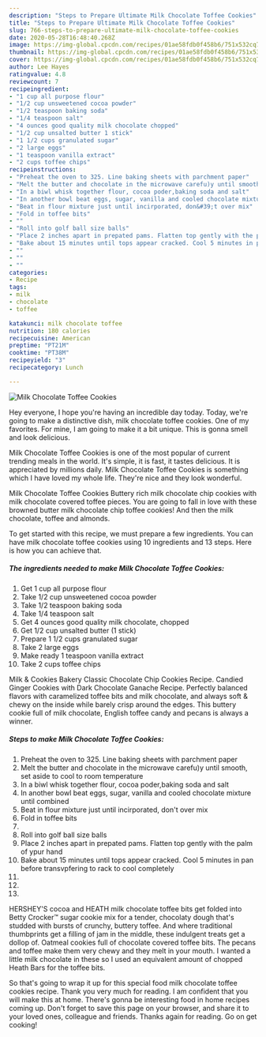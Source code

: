 ```yaml
---
description: "Steps to Prepare Ultimate Milk Chocolate Toffee Cookies"
title: "Steps to Prepare Ultimate Milk Chocolate Toffee Cookies"
slug: 766-steps-to-prepare-ultimate-milk-chocolate-toffee-cookies
date: 2020-05-28T16:48:40.268Z
image: https://img-global.cpcdn.com/recipes/01ae58fdb0f458b6/751x532cq70/milk-chocolate-toffee-cookies-recipe-main-photo.jpg
thumbnail: https://img-global.cpcdn.com/recipes/01ae58fdb0f458b6/751x532cq70/milk-chocolate-toffee-cookies-recipe-main-photo.jpg
cover: https://img-global.cpcdn.com/recipes/01ae58fdb0f458b6/751x532cq70/milk-chocolate-toffee-cookies-recipe-main-photo.jpg
author: Lee Hayes
ratingvalue: 4.8
reviewcount: 7
recipeingredient:
- "1 cup all purpose flour"
- "1/2 cup unsweetened cocoa powder"
- "1/2 teaspoon baking soda"
- "1/4 teaspoon salt"
- "4 ounces good quality milk chocolate chopped"
- "1/2 cup unsalted butter 1 stick"
- "1 1/2 cups granulated sugar"
- "2 large eggs"
- "1 teaspoon vanilla extract"
- "2 cups toffee chips"
recipeinstructions:
- "Preheat the oven to 325. Line baking sheets with parchment paper"
- "Melt the butter and chocolate in the microwave carefu)y until smooth, set aside to cool to room temperature"
- "In a biwl whisk together flour, cocoa poder,baking soda and salt"
- "In another bowl beat eggs, sugar, vanilla and cooled chocolate mixture until combined"
- "Beat in flour mixture just until incirporated, don&#39;t over mix"
- "Fold in toffee bits"
- ""
- "Roll into golf ball size balls"
- "Place 2 inches apart in prepated pams. Flatten top gently with the palm of ypur hand"
- "Bake about 15 minutes until tops appear cracked. Cool 5 minutes in pan before transvpfering to rack to cool completely"
- ""
- ""
- ""
categories:
- Recipe
tags:
- milk
- chocolate
- toffee

katakunci: milk chocolate toffee 
nutrition: 180 calories
recipecuisine: American
preptime: "PT21M"
cooktime: "PT38M"
recipeyield: "3"
recipecategory: Lunch

---
```



![Milk Chocolate Toffee Cookies](https://img-global.cpcdn.com/recipes/01ae58fdb0f458b6/751x532cq70/milk-chocolate-toffee-cookies-recipe-main-photo.jpg)

Hey everyone, I hope you're having an incredible day today. Today, we're going to make a distinctive dish, milk chocolate toffee cookies. One of my favorites. For mine, I am going to make it a bit unique. This is gonna smell and look delicious.

Milk Chocolate Toffee Cookies is one of the most popular of current trending meals in the world. It's simple, it is fast, it tastes delicious. It is appreciated by millions daily. Milk Chocolate Toffee Cookies is something which I have loved my whole life. They're nice and they look wonderful.

Milk Chocolate Toffee Cookies Buttery rich milk chocolate chip cookies with milk chocolate covered toffee pieces. You are going to fall in love with these browned butter milk chocolate chip toffee cookies! And then the milk chocolate, toffee and almonds.


To get started with this recipe, we must prepare a few ingredients. You can have milk chocolate toffee cookies using 10 ingredients and 13 steps. Here is how you can achieve that.

<!--inarticleads1-->

##### The ingredients needed to make Milk Chocolate Toffee Cookies:

1. Get 1 cup all purpose flour
1. Take 1/2 cup unsweetened cocoa powder
1. Take 1/2 teaspoon baking soda
1. Take 1/4 teaspoon salt
1. Get 4 ounces good quality milk chocolate, chopped
1. Get 1/2 cup unsalted butter (1 stick)
1. Prepare 1 1/2 cups granulated sugar
1. Take 2 large eggs
1. Make ready 1 teaspoon vanilla extract
1. Take 2 cups toffee chips


Milk &amp; Cookies Bakery Classic Chocolate Chip Cookies Recipe. Candied Ginger Cookies with Dark Chocolate Ganache Recipe. Perfectly balanced flavors with caramelized toffee bits and milk chocolate, and always soft &amp; chewy on the inside while barely crisp around the edges. This buttery cookie full of milk chocolate, English toffee candy and pecans is always a winner. 

<!--inarticleads2-->

##### Steps to make Milk Chocolate Toffee Cookies:

1. Preheat the oven to 325. Line baking sheets with parchment paper
1. Melt the butter and chocolate in the microwave carefu)y until smooth, set aside to cool to room temperature
1. In a biwl whisk together flour, cocoa poder,baking soda and salt
1. In another bowl beat eggs, sugar, vanilla and cooled chocolate mixture until combined
1. Beat in flour mixture just until incirporated, don&#39;t over mix
1. Fold in toffee bits
1. 
1. Roll into golf ball size balls
1. Place 2 inches apart in prepated pams. Flatten top gently with the palm of ypur hand
1. Bake about 15 minutes until tops appear cracked. Cool 5 minutes in pan before transvpfering to rack to cool completely
1. 
1. 
1. 


HERSHEY&#39;S cocoa and HEATH milk chocolate toffee bits get folded into Betty Crocker™ sugar cookie mix for a tender, chocolaty dough that&#39;s studded with bursts of crunchy, buttery toffee. And where traditional thumbprints get a filling of jam in the middle, these indulgent treats get a dollop of. Oatmeal cookies full of chocolate covered toffee bits. The pecans and toffee make them very chewy and they melt in your mouth. I wanted a little milk chocolate in these so I used an equivalent amount of chopped Heath Bars for the toffee bits. 

So that's going to wrap it up for this special food milk chocolate toffee cookies recipe. Thank you very much for reading. I am confident that you will make this at home. There's gonna be interesting food in home recipes coming up. Don't forget to save this page on your browser, and share it to your loved ones, colleague and friends. Thanks again for reading. Go on get cooking!
